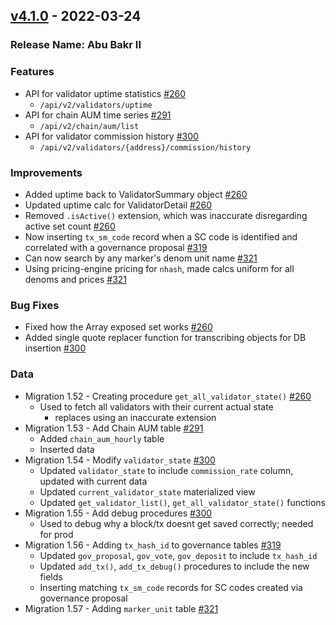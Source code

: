 ## [v4.1.0](https://github.com/provenance-io/explorer-service/releases/tag/v4.1.0) - 2022-03-24
### Release Name: Abu Bakr II

### Features
* API for validator uptime statistics [#260](https://github.com/provenance-io/explorer-service/issues/260)
    * `/api/v2/validators/uptime`
* API for chain AUM time series [#291](https://github.com/provenance-io/explorer-service/issues/291)
    * `/api/v2/chain/aum/list`
* API for validator commission history [#300](https://github.com/provenance-io/explorer-service/issues/300)
    * `/api/v2/validators/{address}/commission/history`

### Improvements
* Added uptime back to ValidatorSummary object [#260](https://github.com/provenance-io/explorer-service/issues/260)
* Updated uptime calc for ValidatorDetail [#260](https://github.com/provenance-io/explorer-service/issues/260)
* Removed `.isActive()` extension, which was inaccurate disregarding active set count [#260](https://github.com/provenance-io/explorer-service/issues/260)
* Now inserting `tx_sm_code` record when a SC code is identified and correlated with a governance proposal [#319](https://github.com/provenance-io/explorer-service/issues/319)
* Can now search by any marker's denom unit name [#321](https://github.com/provenance-io/explorer-service/issues/321)
* Using pricing-engine pricing for `nhash`, made calcs uniform for all denoms and prices [#321](https://github.com/provenance-io/explorer-service/issues/321)

### Bug Fixes
* Fixed how the Array exposed set works [#260](https://github.com/provenance-io/explorer-service/issues/260)
* Added single quote replacer function for transcribing objects for DB insertion [#300](https://github.com/provenance-io/explorer-service/issues/300)

### Data
* Migration 1.52 - Creating procedure `get_all_validator_state()` [#260](https://github.com/provenance-io/explorer-service/issues/260)
    * Used to fetch all validators with their current actual state
        * replaces using an inaccurate extension
* Migration 1.53 - Add Chain AUM table [#291](https://github.com/provenance-io/explorer-service/issues/291)
    * Added `chain_aum_hourly` table
    * Inserted data
* Migration 1.54 - Modify `validator_state` [#300](https://github.com/provenance-io/explorer-service/issues/300)
    * Updated `validator_state` to include `commission_rate` column, updated with current data
    * Updated `current_validator_state` materialized view
    * Updated `get_validator_list()`, `get_all_validator_state()` functions
* Migration 1.55 - Add debug procedures [#300](https://github.com/provenance-io/explorer-service/issues/300)
    * Used to debug why a block/tx doesnt get saved correctly; needed for prod
* Migration 1.56 - Adding `tx_hash_id` to governance tables [#319](https://github.com/provenance-io/explorer-service/issues/319)
    * Updated `gov_proposal`, `gov_vote`, `gov_deposit` to include `tx_hash_id`
    * Updated `add_tx()`, `add_tx_debug()` procedures to include the new fields
    * Inserting matching `tx_sm_code` records for SC codes created via governance proposal
* Migration 1.57 - Adding `marker_unit` table [#321](https://github.com/provenance-io/explorer-service/issues/321)
